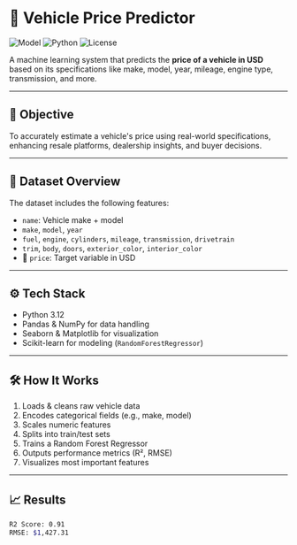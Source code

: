 # 🚗 Vehicle Price Predictor

![Model](https://img.shields.io/badge/Model-RandomForestRegressor-blue) ![Python](https://img.shields.io/badge/Python-3.12-yellow) ![License](https://img.shields.io/badge/License-MIT-green)

A machine learning system that predicts the **price of a vehicle in USD** based on its specifications like make, model, year, mileage, engine type, transmission, and more.

---

## 🎯 Objective

To accurately estimate a vehicle's price using real-world specifications, enhancing resale platforms, dealership insights, and buyer decisions.

---

## 📁 Dataset Overview

The dataset includes the following features:

- `name`: Vehicle make + model
- `make`, `model`, `year`
- `fuel`, `engine`, `cylinders`, `mileage`, `transmission`, `drivetrain`
- `trim`, `body`, `doors`, `exterior_color`, `interior_color`
- 🎯 `price`: Target variable in USD

---

## ⚙️ Tech Stack

- Python 3.12
- Pandas & NumPy for data handling
- Seaborn & Matplotlib for visualization
- Scikit-learn for modeling (`RandomForestRegressor`)

---

## 🛠️ How It Works

1. Loads & cleans raw vehicle data
2. Encodes categorical fields (e.g., make, model)
3. Scales numeric features
4. Splits into train/test sets
5. Trains a Random Forest Regressor
6. Outputs performance metrics (R², RMSE)
7. Visualizes most important features

---

## 📈 Results

```bash
R2 Score: 0.91
RMSE: $1,427.31
